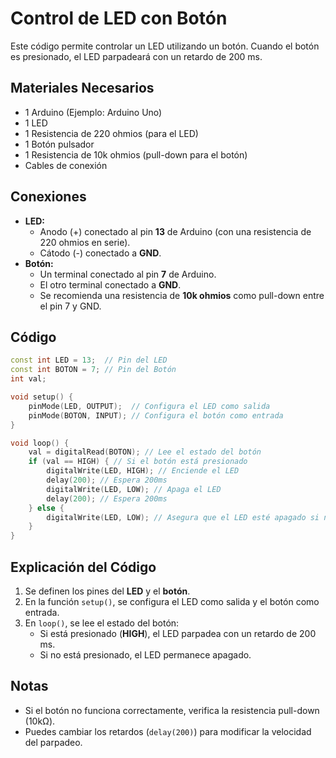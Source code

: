 # Control de LED con Botón

Este código permite controlar un LED utilizando un botón. Cuando el botón es presionado, el LED parpadeará con un retardo de 200 ms.

## Materiales Necesarios
- 1 Arduino (Ejemplo: Arduino Uno)
- 1 LED
- 1 Resistencia de 220 ohmios (para el LED)
- 1 Botón pulsador
- 1 Resistencia de 10k ohmios (pull-down para el botón)
- Cables de conexión

## Conexiones
- **LED:**
  - Anodo (+) conectado al pin **13** de Arduino (con una resistencia de 220 ohmios en serie).
  - Cátodo (-) conectado a **GND**.
- **Botón:**
  - Un terminal conectado al pin **7** de Arduino.
  - El otro terminal conectado a **GND**.
  - Se recomienda una resistencia de **10k ohmios** como pull-down entre el pin 7 y GND.

## Código
```cpp
const int LED = 13;  // Pin del LED
const int BOTON = 7; // Pin del Botón
int val;

void setup() {
    pinMode(LED, OUTPUT);  // Configura el LED como salida
    pinMode(BOTON, INPUT); // Configura el botón como entrada
}

void loop() {
    val = digitalRead(BOTON); // Lee el estado del botón
    if (val == HIGH) { // Si el botón está presionado
        digitalWrite(LED, HIGH); // Enciende el LED
        delay(200); // Espera 200ms
        digitalWrite(LED, LOW); // Apaga el LED
        delay(200); // Espera 200ms
    } else {
        digitalWrite(LED, LOW); // Asegura que el LED esté apagado si no se presiona el botón
    }
}
```

## Explicación del Código
1. Se definen los pines del **LED** y el **botón**.
2. En la función `setup()`, se configura el LED como salida y el botón como entrada.
3. En `loop()`, se lee el estado del botón:
   - Si está presionado (**HIGH**), el LED parpadea con un retardo de 200 ms.
   - Si no está presionado, el LED permanece apagado.

## Notas
- Si el botón no funciona correctamente, verifica la resistencia pull-down (10kΩ).
- Puedes cambiar los retardos (`delay(200)`) para modificar la velocidad del parpadeo.

